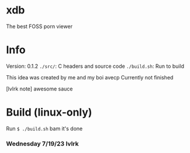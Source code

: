 # xdb
The best FOSS porn viewer

# Info
Version: 0.1.2
`./src/`: C headers and source code
`./build.sh`: Run to build

This idea was created by me and my boi avecp
Currently not finished

[lvlrk note] awesome sauce

# Build (linux-only)
Run `$ ./build.sh`
bam it's done

### Wednesday 7/19/23 lvlrk
